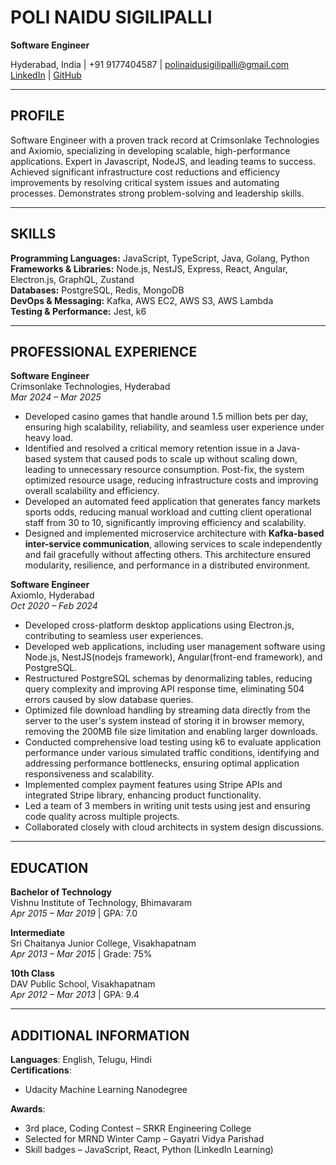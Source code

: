 # POLI NAIDU SIGILIPALLI
**Software Engineer**

Hyderabad, India | +91 9177404587 | polinaidusigilipalli@gmail.com  
[LinkedIn](https://www.linkedin.com/in/poli-naidu-sigilipalli-0280aa146) | [GitHub](https://github.com/polinaidu007)

---

## PROFILE

Software Engineer with a proven track record at Crimsonlake Technologies and Axiomio, specializing in developing scalable, high-performance applications. Expert in Javascript, NodeJS, and leading teams to success. Achieved significant infrastructure cost reductions and efficiency improvements by resolving critical system issues and automating processes. Demonstrates strong problem-solving and leadership skills.

---

## SKILLS

**Programming Languages:** JavaScript, TypeScript, Java, Golang, Python  
**Frameworks & Libraries:** Node.js, NestJS, Express, React, Angular, Electron.js, GraphQL, Zustand  
**Databases:** PostgreSQL, Redis, MongoDB  
**DevOps & Messaging:** Kafka, AWS EC2, AWS S3, AWS Lambda  
**Testing & Performance:** Jest, k6  

---

## PROFESSIONAL EXPERIENCE

**Software Engineer**  
Crimsonlake Technologies, Hyderabad  
*Mar 2024 – Mar 2025*

- Developed casino games that handle around 1.5 million bets per day, ensuring high scalability, reliability, and seamless user experience under heavy load.
- Identified and resolved a critical memory retention issue in a Java-based system that caused pods to scale up without scaling down, leading to unnecessary resource consumption. Post-fix, the system optimized resource usage, reducing infrastructure costs and improving overall scalability and efficiency.
- Developed an automated feed application that generates fancy markets sports odds, reducing manual workload and cutting client operational staff from 30 to 10, significantly improving efficiency and scalability.
- Designed and implemented microservice architecture with **Kafka-based inter-service communication**, allowing services to scale independently and fail gracefully without affecting others. This architecture ensured modularity, resilience, and performance in a distributed environment.


**Software Engineer**  
AxiomIo, Hyderabad  
*Oct 2020 – Feb 2024*

- Developed cross-platform desktop applications using Electron.js, contributing to seamless user experiences.
- Developed web applications, including user management software using Node.js, NestJS(nodejs framework), Angular(front-end framework), and PostgreSQL.
- Restructured PostgreSQL schemas by denormalizing tables, reducing query complexity and improving API response time, eliminating 504 errors caused by slow database queries.
- Optimized file download handling by streaming data directly from the server to the user's system instead of storing it in browser memory, removing the 200MB file size    limitation and enabling larger downloads.
- Conducted comprehensive load testing using k6 to evaluate application performance under various simulated traffic conditions, identifying and addressing performance bottlenecks, ensuring optimal application responsiveness and scalability.
- Implemented complex payment features using Stripe APIs and integrated Stripe library, enhancing product functionality.
- Led a team of 3 members in writing unit tests using jest and ensuring code quality across multiple projects.
- Collaborated closely with cloud architects in system design discussions.

---

## EDUCATION

**Bachelor of Technology**  
Vishnu Institute of Technology, Bhimavaram  
*Apr 2015 – Mar 2019* | GPA: 7.0

**Intermediate**  
Sri Chaitanya Junior College, Visakhapatnam  
*Apr 2013 – Mar 2015* | Grade: 75%

**10th Class**  
DAV Public School, Visakhapatnam  
*Apr 2012 – Mar 2013* | GPA: 9.4

---

## ADDITIONAL INFORMATION

**Languages**: English, Telugu, Hindi  
**Certifications**:  
- Udacity Machine Learning Nanodegree  

**Awards**:  
- 3rd place, Coding Contest – SRKR Engineering College  
- Selected for MRND Winter Camp – Gayatri Vidya Parishad  
- Skill badges – JavaScript, React, Python (LinkedIn Learning)
